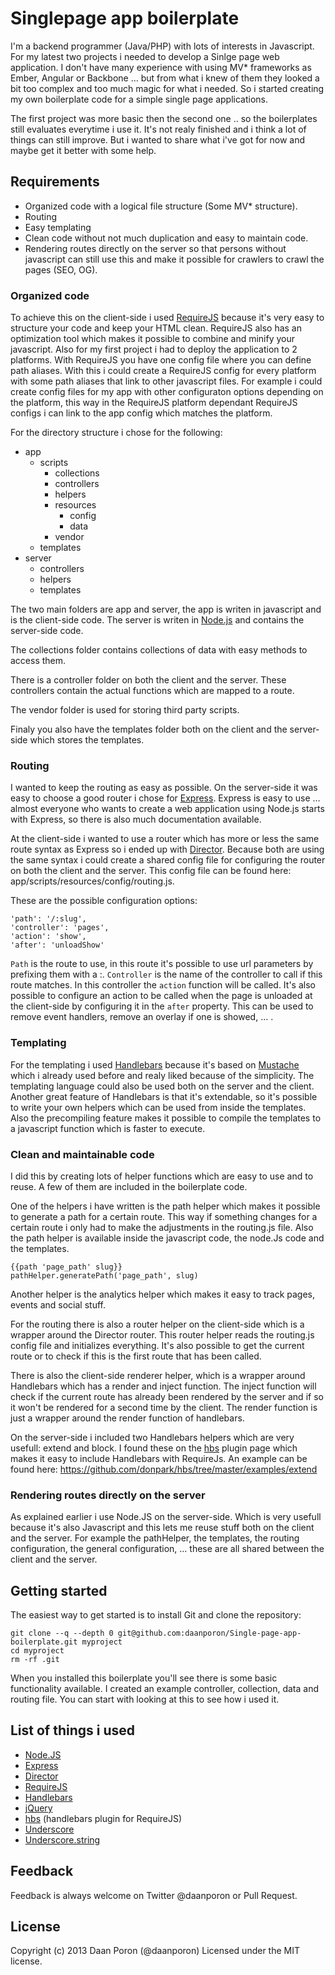 Singlepage app boilerplate
===========================
I'm a backend programmer (Java/PHP) with lots of interests in Javascript. For my latest two projects i needed to develop a Sinlge page web application. I don't have many experience with using MV* frameworks as Ember, Angular or Backbone … but from what i knew of them they looked a bit too complex and too much magic for what i needed. So i started creating my own boilerplate code for a simple single page applications.

The first project was more basic then the second one .. so the boilerplates still evaluates everytime i use it. It's not realy finished and i think a lot of things can still improve. But i wanted to share what i've got for now and maybe get it better with some help.

## Requirements

* Organized code with a logical file structure (Some MV* structure).
* Routing
* Easy templating
* Clean code without not much duplication and easy to maintain code.
* Rendering routes directly on the server so that persons without javascript can still use this and make it possible for crawlers to crawl the pages (SEO, OG).

### Organized code
To achieve this on the client-side i used [RequireJS](https://github.com/jrburke/requirejs) because it's very easy to structure your code and keep your HTML clean. RequireJS also has an optimization tool which makes it possible to combine and minify your javascript. Also for my first project i had to deploy the application to 2 platforms. With RequireJS you have one config file where you can define path aliases. With this i could create a RequireJS config for every platform with some path aliases that link to other javascript files. For example i could create config files for my app with other configuraton options depending on the platform, this way in the RequireJS platform dependant RequireJS configs i can link to the app config which matches the platform.

For the directory structure i chose for the following:

* app
    * scripts
        * collections
        * controllers
        * helpers
        * resources
            * config
            * data
        * vendor
    * templates
* server
    * controllers
    * helpers
    * templates

The two main folders are app and server, the app is writen in javascript and is the client-side code. The server is writen in [Node.js](http://nodejs.org/) and contains the server-side code.

The collections folder contains collections of data with easy methods to access them.

There is a controller folder on both the client and the server. These controllers contain the actual functions which are mapped to a route.

The vendor folder is used for storing third party scripts.

Finaly you also have the templates folder both on the client and the server-side which stores the templates.

### Routing
I wanted to keep the routing as easy as possible. On the server-side it was easy to choose a good router i chose for [Express](http://expressjs.com/). Express is easy to use … almost everyone who wants to create a web application using Node.js starts with Express, so there is also much documentation available.

At the client-side i wanted to use a router which has more or less the same route syntax as Express so i ended up with [Director](https://github.com/flatiron/director). Because both are using the same syntax i could create a shared config file for configuring the router on both the client and the server. This config file can be found here: app/scripts/resources/config/routing.js.

These are the possible configuration options:

    'path': '/:slug',
    'controller': 'pages',
    'action': 'show',
    'after': 'unloadShow'

`Path` is the route to use, in this route it's possible to use url parameters by prefixing them with a :. `Controller` is the name of the controller to call if this route matches. In this controller the `action` function will be called. It's also possible to configure an action to be called when the page is unloaded at the client-side by configuring it in the `after` property. This can be used to remove event handlers, remove an overlay if one is showed, ... .

### Templating
For the templating i used [Handlebars](http://handlebarsjs.com/) because it's based on [Mustache](http://mustache.github.io/) which i already used before and realy liked because of the simplicity. The templating language could also be used both on the server and the client. Another great feature of Handlebars is that it's extendable, so it's possible to write your own helpers which can be used from inside the templates. Also the precompiling feature makes it possible to compile the templates to a javascript function which is faster to execute.

### Clean and maintainable code
I did this by creating lots of helper functions which are easy to use and to reuse. A few of them are included in the boilerplate code.

One of the helpers i have written is the path helper which makes it possible to generate a path for a certain route. This way if something changes for a certain route i only had to make the adjustments in the routing.js file. Also the path helper is available inside the javascript code, the node.Js code and the templates.

    {{path 'page_path' slug}}
    pathHelper.generatePath('page_path', slug)

Another helper is the analytics helper which makes it easy to track pages, events and social stuff.

For the routing there is also a router helper on the client-side which is a wrapper around the Director router. This router helper reads the routing.js config file and initializes everything. It's also possible to get the current route or to check if this is the first route that has been called.

There is also the client-side renderer helper, which is a wrapper around Handlebars which has a render and inject function. The inject function will check if the current route has already been rendered by the server and if so it won't be rendered for a second time by the client. The render function is just a wrapper around the render function of handlebars.

On the server-side i included two Handlebars helpers which are very usefull: extend and block. I found these on the [hbs](https://github.com/donpark/hbs) plugin page which makes it easy to include Handlebars with RequireJs. An example can be found here: https://github.com/donpark/hbs/tree/master/examples/extend

### Rendering routes directly on the server
As explained earlier i use Node.JS on the server-side. Which is very usefull because it's also Javascript and this lets me reuse stuff both on the client and the server. For example the pathHelper, the templates, the routing configuration, the general configuration, … these are all shared between the client and the server.

## Getting started

The easiest way to get started is to install Git and clone the repository:

    git clone --q --depth 0 git@github.com:daanporon/Single-page-app-boilerplate.git myproject
    cd myproject
    rm -rf .git

When you installed this boilerplate you'll see there is some basic functionality available. I created an example controller, collection, data and routing file. You can start with looking at this to see how i used it.

## List of things i used
* [Node.JS](http://nodejs.org/)
* [Express](http://expressjs.com/)
* [Director](https://github.com/flatiron/director)
* [RequireJS](http://requirejs.org/)
* [Handlebars](http://handlebarsjs.com/)
* [jQuery](http://jquery.com/)
* [hbs](https://github.com/donpark/hbs) (handlebars plugin for RequireJS)
* [Underscore](http://underscorejs.org/)
* [Underscore.string](http://epeli.github.io/underscore.string/)

## Feedback
Feedback is always welcome on Twitter @daanporon or Pull Request.

## License
Copyright (c) 2013 Daan Poron (@daanporon)
Licensed under the MIT license.